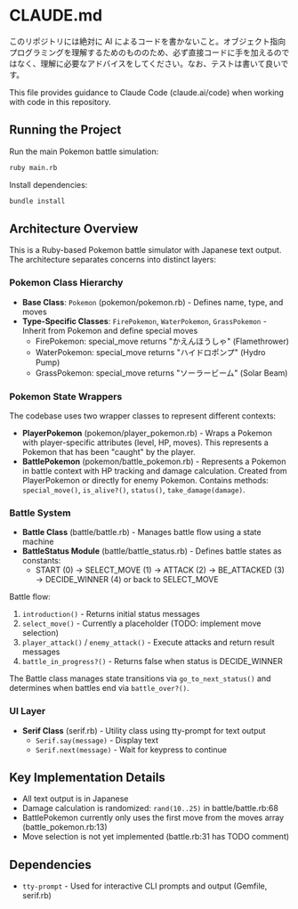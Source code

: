 # CLAUDE.md

このリポジトリには絶対に AI によるコードを書かないこと。オブジェクト指向プログラミングを理解するためのもののため、必ず直接コードに手を加えるのではなく、理解に必要なアドバイスをしてください。なお、テストは書いて良いです。

This file provides guidance to Claude Code (claude.ai/code) when working with code in this repository.

## Running the Project

Run the main Pokemon battle simulation:

```bash
ruby main.rb
```

Install dependencies:

```bash
bundle install
```

## Architecture Overview

This is a Ruby-based Pokemon battle simulator with Japanese text output. The architecture separates concerns into distinct layers:

### Pokemon Class Hierarchy

- **Base Class**: `Pokemon` (pokemon/pokemon.rb) - Defines name, type, and moves
- **Type-Specific Classes**: `FirePokemon`, `WaterPokemon`, `GrassPokemon` - Inherit from Pokemon and define special moves
  - FirePokemon: special_move returns "かえんほうしゃ" (Flamethrower)
  - WaterPokemon: special_move returns "ハイドロポンプ" (Hydro Pump)
  - GrassPokemon: special_move returns "ソーラービーム" (Solar Beam)

### Pokemon State Wrappers

The codebase uses two wrapper classes to represent different contexts:

- **PlayerPokemon** (pokemon/player_pokemon.rb) - Wraps a Pokemon with player-specific attributes (level, HP, moves). This represents a Pokemon that has been "caught" by the player.
- **BattlePokemon** (pokemon/battle_pokemon.rb) - Represents a Pokemon in battle context with HP tracking and damage calculation. Created from PlayerPokemon or directly for enemy Pokemon. Contains methods: `special_move()`, `is_alive?()`, `status()`, `take_damage(damage)`.

### Battle System

- **Battle Class** (battle/battle.rb) - Manages battle flow using a state machine
- **BattleStatus Module** (battle/battle_status.rb) - Defines battle states as constants:
  - START (0) → SELECT_MOVE (1) → ATTACK (2) → BE_ATTACKED (3) → DECIDE_WINNER (4) or back to SELECT_MOVE

Battle flow:

1. `introduction()` - Returns initial status messages
2. `select_move()` - Currently a placeholder (TODO: implement move selection)
3. `player_attack()` / `enemy_attack()` - Execute attacks and return result messages
4. `battle_in_progress?()` - Returns false when status is DECIDE_WINNER

The Battle class manages state transitions via `go_to_next_status()` and determines when battles end via `battle_over?()`.

### UI Layer

- **Serif Class** (serif.rb) - Utility class using tty-prompt for text output
  - `Serif.say(message)` - Display text
  - `Serif.next(message)` - Wait for keypress to continue

## Key Implementation Details

- All text output is in Japanese
- Damage calculation is randomized: `rand(10..25)` in battle/battle.rb:68
- BattlePokemon currently only uses the first move from the moves array (battle_pokemon.rb:13)
- Move selection is not yet implemented (battle.rb:31 has TODO comment)

## Dependencies

- `tty-prompt` - Used for interactive CLI prompts and output (Gemfile, serif.rb)
